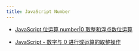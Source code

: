 ```yaml
---
title: JavaScript Number
---
```


- [JavaScript 位运算 number|0 取整和浮点数位运算](https://www.jianshu.com/p/d8283d8e9c53)

- [JavaScript - 数字与 0 进行或运算的取整操作](https://www.jianshu.com/p/9a1b6610077d)
